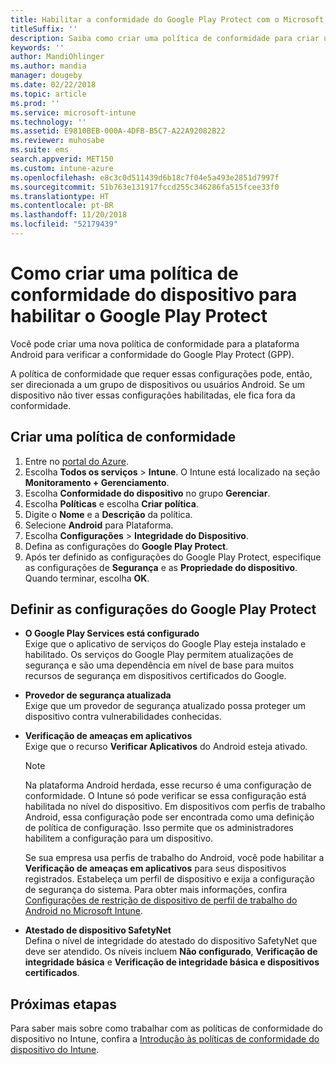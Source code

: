 ```yaml
---
title: Habilitar a conformidade do Google Play Protect com o Microsoft Intune
titleSuffix: ''
description: Saiba como criar uma política de conformidade para criar uma política de conformidade para dispositivos Android para habilitar o Google Play Protect.
keywords: ''
author: MandiOhlinger
ms.author: mandia
manager: dougeby
ms.date: 02/22/2018
ms.topic: article
ms.prod: ''
ms.service: microsoft-intune
ms.technology: ''
ms.assetid: E9810BEB-000A-4DFB-B5C7-A22A92082B22
ms.reviewer: muhosabe
ms.suite: ems
search.appverid: MET150
ms.custom: intune-azure
ms.openlocfilehash: e8c3c0d511439d6b18c7f04e5a493e2851d7997f
ms.sourcegitcommit: 51b763e131917fccd255c346286fa515fcee33f0
ms.translationtype: HT
ms.contentlocale: pt-BR
ms.lasthandoff: 11/20/2018
ms.locfileid: "52179439"
---
```

# <a name="how-to-create-a-device-compliance-policy-to-enable-google-play-protect"></a>Como criar uma política de conformidade do dispositivo para habilitar o Google Play Protect

Você pode criar uma nova política de conformidade para a plataforma Android para verificar a conformidade do Google Play Protect (GPP).

A política de conformidade que requer essas configurações pode, então, ser direcionada a um grupo de dispositivos ou usuários Android. Se um dispositivo não tiver essas configurações habilitadas, ele fica fora da conformidade.

## <a name="create-a-compliance-policy"></a>Criar uma política de conformidade

1. Entre no [portal do Azure](https://portal.azure.com).
2. Escolha **Todos os serviços** > **Intune**. O Intune está localizado na seção **Monitoramento + Gerenciamento**.
2. Escolha **Conformidade do dispositivo** no grupo **Gerenciar**. 
3. Escolha **Políticas** e escolha **Criar política**.
4. Digite o **Nome** e a **Descrição** da política.
5. Selecione **Android** para Plataforma.
6. Escolha **Configurações** > **Integridade do Dispositivo**.
7. Defina as configurações do **Google Play Protect**.
8. Após ter definido as configurações do Google Play Protect, especifique as configurações de **Segurança** e as **Propriedade do dispositivo**. Quando terminar, escolha **OK**.

## <a name="configure-the-google-play-protect-settings"></a>Definir as configurações do Google Play Protect

 - **O Google Play Services está configurado**  
   Exige que o aplicativo de serviços do Google Play esteja instalado e habilitado. Os serviços do Google Play permitem atualizações de segurança e são uma dependência em nível de base para muitos recursos de segurança em dispositivos certificados do Google.
 - **Provedor de segurança atualizada**  
   Exige que um provedor de segurança atualizado possa proteger um dispositivo contra vulnerabilidades conhecidas.
 - **Verificação de ameaças em aplicativos**  
   Exige que o recurso **Verificar Aplicativos** do Android esteja ativado.
    > [!Note]  
    > Na plataforma Android herdada, esse recurso é uma configuração de conformidade. O Intune só pode verificar se essa configuração está habilitada no nível do dispositivo. Em dispositivos com perfis de trabalho Android, essa configuração pode ser encontrada como uma definição de política de configuração. Isso permite que os administradores habilitem a configuração para um dispositivo.

    Se sua empresa usa perfis de trabalho do Android, você pode habilitar a **Verificação de ameaças em aplicativos** para seus dispositivos registrados. Estabeleça um perfil de dispositivo e exija a configuração de segurança do sistema. Para obter mais informações, confira [Configurações de restrição de dispositivo de perfil de trabalho do Android no Microsoft Intune](device-restrictions-android-for-work.md).

 - **Atestado de dispositivo SafetyNet**  
   Defina o nível de integridade do atestado do dispositivo SafetyNet que deve ser atendido. Os níveis incluem **Não configurado**, **Verificação de integridade básica** e **Verificação de integridade básica e dispositivos certificados**.




## <a name="next-steps"></a>Próximas etapas

Para saber mais sobre como trabalhar com as políticas de conformidade do dispositivo no Intune, confira a [Introdução às políticas de conformidade do dispositivo do Intune](device-compliance-get-started.md).